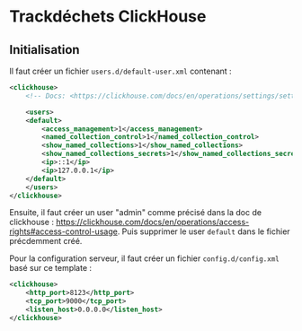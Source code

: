 # Trackdéchets ClickHouse

## Initialisation

Il faut créer un fichier `users.d/default-user.xml` contenant :

```xml
<clickhouse>
    <!-- Docs: <https://clickhouse.com/docs/en/operations/settings/settings_users/> -->

    <users>
    <default>
        <access_management>1</access_management>
        <named_collection_control>1</named_collection_control>
        <show_named_collections>1</show_named_collections>
        <show_named_collections_secrets>1</show_named_collections_secrets>
        <ip>::1</ip>
        <ip>127.0.0.1</ip>
    </default>
    </users>
</clickhouse>
```

Ensuite, il faut créer un user "admin" comme précisé dans la doc de clickhouse : https://clickhouse.com/docs/en/operations/access-rights#access-control-usage.
Puis supprimer le user `default` dans le fichier précdemment créé.

Pour la configuration serveur, il faut créer un fichier `config.d/config.xml` basé sur ce template :

```xml
<clickhouse>
    <http_port>8123</http_port>
    <tcp_port>9000</tcp_port>
    <listen_host>0.0.0.0</listen_host>
</clickhouse>
```
